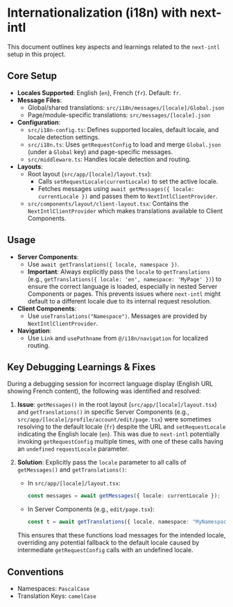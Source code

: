 # Internationalization (i18n) with next-intl

This document outlines key aspects and learnings related to the `next-intl` setup in this project.

## Core Setup

- **Locales Supported**: English (`en`), French (`fr`). Default: `fr`.
- **Message Files**:
  - Global/shared translations: `src/i18n/messages/[locale]/Global.json`
  - Page/module-specific translations: `src/messages/[locale].json`
- **Configuration**:
  - `src/i18n-config.ts`: Defines supported locales, default locale, and locale detection settings.
  - `src/i18n.ts`: Uses `getRequestConfig` to load and merge `Global.json` (under a `Global` key) and page-specific messages.
  - `src/middleware.ts`: Handles locale detection and routing.
- **Layouts**:
  - Root layout (`src/app/[locale]/layout.tsx`):
    - Calls `setRequestLocale(currentLocale)` to set the active locale.
    - Fetches messages using `await getMessages({ locale: currentLocale })` and passes them to `NextIntlClientProvider`.
  - `src/components/layout/client-layout.tsx`: Contains the `NextIntlClientProvider` which makes translations available to Client Components.

## Usage

- **Server Components**:
  - Use `await getTranslations({ locale, namespace })`.
  - **Important**: Always explicitly pass the `locale` to `getTranslations` (e.g., `getTranslations({ locale: 'en', namespace: 'MyPage' })`) to ensure the correct language is loaded, especially in nested Server Components or pages. This prevents issues where `next-intl` might default to a different locale due to its internal request resolution.
- **Client Components**:
  - Use `useTranslations("Namespace")`. Messages are provided by `NextIntlClientProvider`.
- **Navigation**:
  - Use `Link` and `usePathname` from `@/i18n/navigation` for localized routing.

## Key Debugging Learnings & Fixes

During a debugging session for incorrect language display (English URL showing French content), the following was identified and resolved:

1.  **Issue**: `getMessages()` in the root layout (`src/app/[locale]/layout.tsx`) and `getTranslations()` in specific Server Components (e.g., `src/app/[locale]/profile/account/edit/page.tsx`) were sometimes resolving to the default locale (`fr`) despite the URL and `setRequestLocale` indicating the English locale (`en`). This was due to `next-intl` potentially invoking `getRequestConfig` multiple times, with one of these calls having an `undefined` `requestLocale` parameter.

2.  **Solution**: Explicitly pass the `locale` parameter to all calls of `getMessages()` and `getTranslations()`:

    - In `src/app/[locale]/layout.tsx`:
      ```typescript
      const messages = await getMessages({ locale: currentLocale });
      ```
    - In Server Components (e.g., `edit/page.tsx`):
      ```typescript
      const t = await getTranslations({ locale, namespace: "MyNamespace" });
      ```

    This ensures that these functions load messages for the intended locale, overriding any potential fallback to the default locale caused by intermediate `getRequestConfig` calls with an undefined locale.

## Conventions

- Namespaces: `PascalCase`
- Translation Keys: `camelCase`
